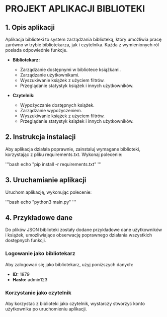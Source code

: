 # **PROJEKT APLIKACJI BIBLIOTEKI**

## 1. Opis aplikacji

Aplikacja biblioteki to system zarządzania biblioteką, który umożliwia pracę zarówno w trybie bibliotekarza, jak i czytelnika. Każda z wymienionych ról posiada odpowiednie funkcje.

- **Bibliotekarz:**
  - Zarządzanie dostępnymi w bibliotece książkami.
  - Zarządzanie użytkownikami.
  - Wyszukiwanie książek z użyciem filtrów.
  - Przeglądanie statystyk książek i innych użytkowników.

- **Czytelnik:**
  - Wypożyczanie dostępnych książek.
  - Zarządzanie wypożyczeniem.
  - Wyszukiwanie książek z użyciem filtrów.
  - Przeglądanie statystyk książek i innych użytkowników.

## 2. Instrukcja instalacji

Aby aplikacja działała poprawnie, zainstaluj wymagane biblioteki, korzystając z pliku requirements.txt. Wykonaj polecenie:

'''bash
echo "pip install -r requirements.txt"
'''

## 3. Uruchamianie aplikacji

Uruchom aplikację, wykonując polecenie:

'''bash
echo "python3 main.py"
'''

## 4. Przykładowe dane

Do plików JSON biblioteki zostały dodane przykładowe dane użytkowników i książek, umożliwiające obserwację poprawnego działania wszystkich dostępnych funkcji.

### Logowanie jako bibliotekarz

Aby zalogować się jako bibliotekarz, użyj poniższych danych:

- **ID:** 1879
- **Hasło:** admin123

### Korzystanie jako czytelnik

Aby korzystać z biblioteki jako czytelnik, wystarczy stworzyć konto użytkownika po uruchomieniu aplikacji.
